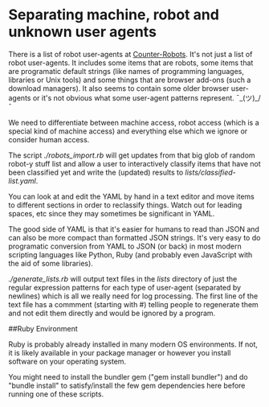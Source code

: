 # Separating machine, robot and unknown user agents

There is a list of robot user-agents at [Counter-Robots](https://raw.githubusercontent.com/atmire/COUNTER-Robots/master/COUNTER_Robots_list.json).
It's not just a list of robot user-agents. It includes some items that are robots, some items that are
programatic default strings (like names of programming languages, libraries or Unix tools) and some things that
are browser add-ons (such a download managers).  It also seems to contain some older browser user-agents or it's not obvious what some user-agent patterns represent. ¯\_(ツ)_/¯

We need to differentiate between machine access, robot access (which is a special kind of machine access)
and everything else which we ignore or consider human access.

The script *./robots_import.rb* will get updates from that big glob of random robot-y stuff list and allow a user to
interactively classify items that have not been classified yet and write the (updated) results to
*lists/classified-list.yaml*.

You can look at and edit the YAML by hand in a text editor and move items
to different sections in order to reclassify things.  Watch out for leading spaces, etc since they
may sometimes be significant in YAML.

The good side of YAML is that it's easier for humans
to read than JSON and can also be more compact than formatted JSON strings.  It's very easy to
do programatic conversion from YAML to JSON (or back) in most modern scripting languages like Python,
Ruby (and probably even JavaScript with the aid of some libraries).

*./generate_lists.rb* will output text files in the *lists* directory of just the regular expression patterns for each type of
user-agent (separated by newlines) which is all we really need for log processing.  The first
line of the text file has a commment (starting with #) telling people to regenerate them and not edit them directly and would be ignored by a program.

##Ruby Environment

Ruby is probably already installed in many modern OS environments. If not, it is likely available in your
package manager or however you install software on your operating system.

You might need to install the bundler gem ("gem install bundler") and do "bundle install" to satisfy/install
the few gem dependencies here before running one of these scripts.
